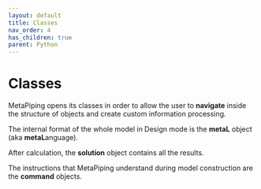 ```yaml
---
layout: default
title: Classes
nav_order: 4
has_children: true
parent: Python
---
```


# Classes

MetaPiping opens its classes in order to allow the user to **navigate** inside the structure of objects and create custom information processing.

The internal format of the whole model in Design mode is the **metaL** object (aka **metaL**anguage).

After calculation, the **solution** object contains all the results.

The instructions that MetaPiping understand during model construction are the **command** objects.

